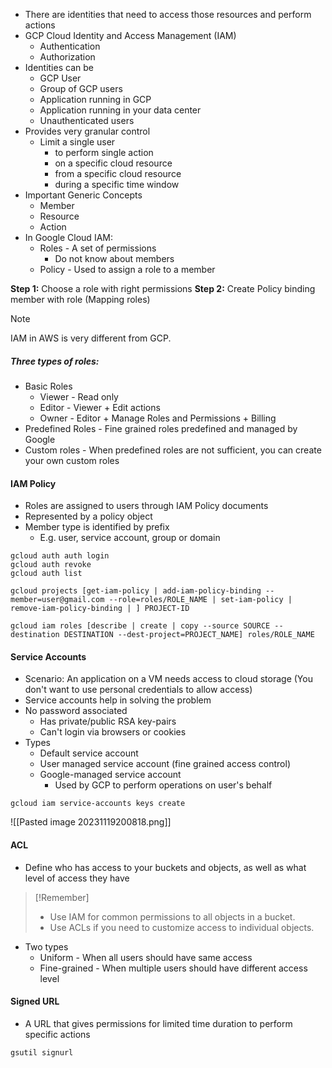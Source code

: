 - There are identities that need to access those resources and perform actions
- GCP Cloud Identity and Access Management (IAM)
	- Authentication
	- Authorization
- Identities can be
	- GCP User
	- Group of GCP users
	- Application running in GCP
	- Application running in your data center
	- Unauthenticated users
- Provides very granular control
	- Limit a single user
		- to perform single action 
		- on a specific cloud resource
		- from a specific cloud resource
		- during a specific time window
- Important Generic Concepts
	- Member
	- Resource
	- Action
- In Google Cloud IAM:
	- Roles - A set of permissions
		- Do not know about members
	- Policy - Used to assign a role to a member

**Step 1:** Choose a role with right permissions
**Step 2:** Create Policy binding member with role (Mapping roles)

> [!NOTE]
> IAM in AWS is very different from GCP.

##### Three types of roles:
- Basic Roles
	- Viewer - Read only
	- Editor - Viewer + Edit actions
	- Owner - Editor + Manage Roles and Permissions + Billing
- Predefined Roles - Fine grained roles predefined and managed by Google
- Custom roles - When predefined roles are not sufficient, you can create your own custom roles

#### IAM Policy
- Roles are assigned to users through IAM Policy documents
- Represented by a policy object
- Member type is identified by prefix
	- E.g. user, service account, group or domain

```shell
gcloud auth auth login
gcloud auth revoke
gcloud auth list
```

```shell
gcloud projects [get-iam-policy | add-iam-policy-binding --member=user@gmail.com --role=roles/ROLE_NAME | set-iam-policy | remove-iam-policy-binding | ] PROJECT-ID
```

```shell
gcloud iam roles [describe | create | copy --source SOURCE --destination DESTINATION --dest-project=PROJECT_NAME] roles/ROLE_NAME
```

#### Service Accounts
- Scenario: An application on a VM needs access to cloud storage (You don't want to use personal credentials to allow access)
- Service accounts help in solving the problem
- No password associated
	- Has private/public RSA key-pairs
	- Can't login via browsers or cookies
- Types
	- Default service account
	- User managed service account (fine grained access control)
	- Google-managed service account
		- Used by GCP to perform operations on user's behalf

```shell
gcloud iam service-accounts keys create
```

![[Pasted image 20231119200818.png]]

#### ACL
- Define who has access to your buckets and objects, as well as what level of access they have

> [!Remember]
> - Use IAM for common permissions to all objects in a bucket.
> - Use ACLs if you need to customize access to individual objects.

- Two types
	- Uniform - When all users should have same access
	- Fine-grained - When multiple users should have different access level

#### Signed URL
- A URL that gives permissions for limited time duration to perform specific actions
```shell
gsutil signurl
```

